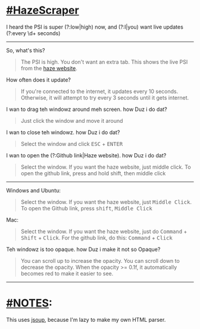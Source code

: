 # [\#HazeScraper](https://twitter.com/hashtag/hazescraper)
I heard the PSI is super (?:low|high) now, and (?:I|you) want live updates (?:every \d+ seconds)

---------

So, what's this?

> The PSI is high. You don't want an extra tab. This shows the live PSI from the [haze website](http://www.haze.gov.sg/haze-updates/psi-readings-over-the-last-24-hours).

How often does it update?

> If you're connected to the internet, it updates every 10 seconds. Otherwise, it will attempt to try every 3
seconds until it gets internet.

I wan to drag teh windowz around meh screen. how Duz i do dat?

> Just click the window and move it around

I wan to close teh windowz. how Duz i do dat?

> Select the window and click <kbd>ESC</kbd> + <kbd>ENTER</kbd>

I wan to open the (?:Github link|Haze website). how Duz i do dat?

> Select the window. If you want the haze website, just middle click. To open the github link, press and hold shift, then middle click

-------

Windows and Ubuntu:

> Select the window. If you want the haze website, just <kbd>Middle Click</kbd>. To open the Github link, press <kbd>shift</kbd>,
<kbd>Middle Click</kbd>

Mac:
> Select the window. If you want the haze website, just do <kbd>Command</kbd> + <kbd>Shift</kbd> + <kbd>Click</kbd>. For the github link, do this:
> <kbd>Command</kbd> + <kbd>Click</kbd>

Teh windowz is too opaque. how Duz i make it not so Opaque?

> You can scroll up to increase the opacity. You can scroll down to decrease the opacity. When the opacity >= 0.1f,
it automatically becomes red to make it easier to see.

-----

# [\#NOTES](https://twitter.com/hashtag/notes):

This uses [jsoup](http://jsoup.org/), because I'm lazy to make my own HTML parser.
